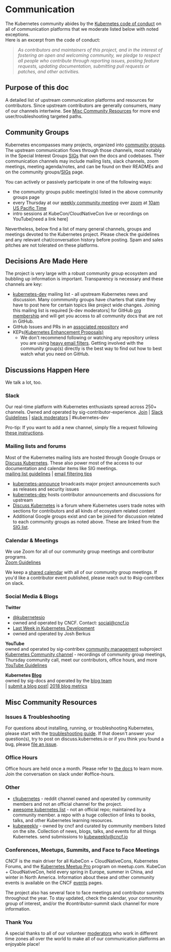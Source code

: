 # Communication

The Kubernetes community abides by the [Kubernetes code of conduct] on all of
communication platforms that we moderate listed below with noted exceptions.  
Here is an excerpt from the code of conduct:

> _As contributors and maintainers of this project, and in the interest
> of fostering an open and welcoming community, we pledge to respect
> all people who contribute through reporting issues, posting feature
> requests, updating documentation, submitting pull requests or patches,
> and other activities._

## Purpose of this doc

A detailed list of upstream communication platforms and resources for contributors.
Since upstream contributors are generally consumers, many of our channels intertwine.
See [Misc Community Resources] for more end user/troubleshooting targeted paths.

## Community Groups

Kubernetes encompasses many projects, organized into [community groups].
The upstream communication flows through those channels, most
notably in the Special Interest Groups [SIGs] that own the docs and
codebases. Their communication channels may include mailing lists, slack channels,
zoom meetings, meeting agenda/notes, and can be found on their READMEs and on the
community groups/[SIGs] page.

You can actively or passively participate in one of the following ways:
- the community groups public meeting(s) listed in the above community groups page
- every Thursday at our [weekly community meeting] over [zoom] at [10am US Pacific Time]
- intro sessions at KubeCon/CloudNativeCon live or recordings on YouTube[need a link here]

Nevertheless, below find a list of many general channels, groups
and meetings devoted to the Kubernetes project. Please check the guidelines and
any relevant chat/conversation history before posting. Spam and sales pitches are
not tolerated on these platforms.

## Decisions Are Made Here

The project is very large with a robust community group ecosystem and bubbling up
information is important. Transparency is necessary and these channels are key:

- [kubernetes-dev] mailing list - all upstream Kubernetes news and discussion.
Many commmunity groups have charters that state they have to post here for
certain topics like project wide changes. Joining this mailing list is required
[k-dev moderators]
for GitHub [org membership] and will get you access to all community docs that are
not in GitHub.
- GitHub Issues and PRs in an [associated repository] and
- KEPs[(Kubernetes Enhancement Proposals)]
  - We don't recommend following or watching any repository unless you are using
  [heavy email filters]. Getting involved with the community group(s) directly is
  the best way to find out how to best watch what you need on GitHub.  

## Discussions Happen Here

We talk a lot, too.

### Slack

Our real-time platform with Kubernetes enthusiasts spread across 250+ channels.
Owned and operated by sig-contributor-experience.
[Join] | [Slack Guidelines] | [slack moderators] | #kubernetes-dev

Pro-tip: If you want to add a new channel, simply file a request following [these
instructions].  

### Mailing lists and forums

Most of the Kubernetes mailing lists are hosted through Google Groups or [Discuss Kubernetes].
These also power most of the access to our documentation and calendar items like
SIG meetings.  
[mailing list guidelines] | [email filtering tips]

- [kubernetes-announce] broadcasts major project announcements such as releases
and security issues
- [kubernetes-dev] hosts contributor announcements and discussions for upstream
- [Discuss Kubernetes] is a forum where Kubernetes users trade notes with sections
for contributors and all kinds of ecosystem related content
- Additional Google groups exist and can be joined for discussion related to each
community groups as noted above.  These are linked from the [SIG list](/sig-list.md).

### Calendar & Meetings

We use Zoom for all of our community group meetings and contributor programs.  
[Zoom Guidelines]

We keep a [shared calendar] with all of our community group meetings. If you'd
like a contributor event published, please reach out to #sig-contribex on slack.  

### Social Media & Blogs

**Twitter**  
- [@kubernetesio]  
 - owned and operated by CNCF. Contact: social@cncf.io
- [Last Week in Kubernetes Development]  
 - owned and operated by Josh Berkus

**YouTube**   
owned and operated by sig-contribex [community management] subproject  
[Kubernetes Community channel] - recordings of
community group meetings, Thursday community call, meet our contributors, office
hours, and more  
[YouTube Guidelines]  

**Kubernetes [Blog]**   
owned by sig-docs and operated by the
[blog team]  
| [submit a blog post]| [2018 blog metrics]

## Misc Community Resources
### Issues & Troubleshooting

For questions about installing, running, or troubleshooting Kubernetes,
please start with the [troubleshooting guide]. If that doesn't answer your question(s),
try to post on discuss.kubernetes.io or if you think you found a bug, please [file an issue].

### Office Hours

Office hours are held once a month. Please refer to [the docs]()
to learn more. Join the conversation on slack under #office-hours.

### Other
- [r/kubernetes] - reddit channel owned and operated by community members and
not an official channel for the project.
- [awesome kubernetes list] - not an official repo; maintained by a community member.
a repo with a huge collection of links to books, talks, and other Kubernetes learning
resources.
- [kubeweekly] - owned by cncf and curated by community members listed on the site.
Collection of news, blogs, talks, and events for all things Kubernetes.
send submissions to kubeweekly@cncf.io

### Conferences, Meetups, Summits, and Face to Face Meetings

CNCF is the main driver for all KubeCon + CloudNativeCons, Kubernetes Forums,
and the [Kubernetes Meetup Pro] program on meetup.com. KubeCon + CloudNativeCon,
held every spring in Europe, summer in China, and winter in North America.
Information about these and other community events is available on the CNCF [events]
pages.  

The project also has several face to face meetings and contributor summits
throughout the year. To stay updated, check the calendar, your community group of
interest, and/or the #contributor-summit slack channel for more information.


### Thank You

A special thanks to all of our volunteer [moderators] who work in different time
zones all over the world to make all of our communication platforms an enjoyable
place!



[Blog]: https://kubernetes.io/blog/
[shared calendar]: https://calendar.google.com/calendar/embed?src=cgnt364vd8s86hr2phapfjc6uk%40group.calendar.google.com&ctz=America/Los_Angeles
[Kubernetes code of conduct]: /code-of-conduct.md
[events]: https://www.cncf.io/events/
[file an issue]: https://github.com/kubernetes/kubernetes/issues/new
[kubernetes-announce]: https://groups.google.com/forum/#!forum/kubernetes-announce
[kubernetes-dev]: https://groups.google.com/forum/#!forum/kubernetes-dev
[Discuss Kubernetes]: https://discuss.kubernetes.io
[Join]: http://slack.k8s.io
[Slack Guidelines]: /communication/slack-guidelines.md
[10am US Pacific Time]: https://www.google.com/search?q=1000+am+in+pst
[troubleshooting guide]: https://kubernetes.io/docs/tasks/debug-application-cluster/troubleshooting/
[@kubernetesio]: https://twitter.com/kubernetesio
[zoom]: https://zoom.us/my/kubernetescommunity
[weekly community meeting]: https://docs.google.com/document/d/1VQDIAB0OqiSjIHI8AWMvSdceWhnz56jNpZrLs6o7NJY/edit#
[community groups]: https://git.k8s.io/community/governance.md#community-groups
[these instructions]: /slack-guidelines.md#requesting-a-channel
[community management]: https://github.com/kubernetes/community/tree/master/sig-contributor-experience#community-management
[kubeweekly]: https://kubeweekly.io/
[r/kubernetes]: https://www.reddit.com/r/kubernetes/
[awesome kubernetes list]: https://github.com/ramitsurana/awesome-kubernetes
[Last Week in Kubernetes Development]: http://lwkd.info/
[Kubernetes Meetup Pro]: https://github.com/cncf/meetups
[associated repository]: https://github.com/kubernetes/community/tree/master/github-management#actively-used-github-organizations
[Misc Community Resources]: #linktothissectionofdoc
[mailing list guidelines]: https://git.k8s.io/community/communication/mailing-list-guidelines.md
[SIGs]: /sig-list.md
[(Kubernetes Enhancement Proposals)]: https://github.com/kubernetes/enhancements/tree/master/keps
[Kubernetes Community channel]: https://www.youtube.com/c/kubernetescommunity
[YouTube Guidelines]: https://github.com/kubernetes/community/blob/master/communication/youtube/youtube-guidelines.md
[2018 blog metrics]: https://docs.google.com/spreadsheets/d/19nhQppxmFfrqoYue4JsxUKN6nTZ-ZOebjXOspumXjIc/edit?usp=sharing
[email filtering tips]: https://github.com/kubernetes/community/blob/master/communication/best-practices.md
[heavy email filters]: https://github.com/kubernetes/community/blob/master/communication/best-practices.md
[org membership]: https://github.com/kubernetes/community/blob/master/community-membership.md
[blog team]: https://github.com/kubernetes/community/tree/master/sig-docs/blog-subproject
[submit a blog post]: https://kubernetes.io/docs/contribute/start/#write-a-blog-post
[zoom guidelines]: https://github.com/kubernetes/community/blob/master/communication/zoom-guidelines.md
[the doc]: /events/office-hours.md
[moderators]: https://github.com/kubernetes/community/blob/master/communication/moderators.md
[slack moderators]: https://github.com/kubernetes/community/blob/master/communication/moderators.md#slack
